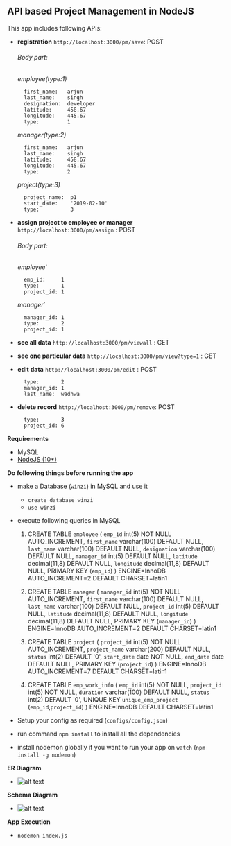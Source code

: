 
## API based Project Management in NodeJS ##

This app includes following APIs:
- **registration** `http://localhost:3000/pm/save`: POST

  ###### Body part:
  *employee(type:1)*
  ```
    first_name:   arjun
    last_name:    singh
    designation:  developer
    latitude:     458.67
    longitude:    445.67
    type:         1
  ```
  *manager(type:2)*
  ```
    first_name:   arjun
    last_name:    singh
    latitude:     458.67
    longitude:    445.67
    type:         2
  ```
  *project(type:3)*
  ```
    project_name:  p1
    start_date:    '2019-02-10'
    type:          3
  ```
- **assign project to employee or manager** `http://localhost:3000/pm/assign` :  POST
  ###### Body part:
  *employee*`
  ```
    emp_id:     1
    type:       1
    project_id: 1
  ```
  *manager*`
  ```
    manager_id: 1
    type:       2
    project_id: 1
  ```
- **see all data** `http://localhost:3000/pm/viewall` : GET

- **see one particular data** `http://localhost:3000/pm/view?type=1` : GET 

- **edit data** `http://localhost:3000/pm/edit` :   POST
  ```
    type:       2
    manager_id: 1
    last_name:  wadhwa
  ```
- **delete record** `http://localhost:3000/pm/remove`: POST
  ```
    type:       3
    project_id: 6
  ```

**Requirements**
- MySQL
- <a href="https://tecadmin.net/install-latest-nodejs-npm-on-ubuntu/">NodeJS (10*)</a>

**Do following things before running the app**
- make a Database (`winzi`) in MySQL and use it
  - `create database winzi`
  - `use winzi`
- execute following queries in MySQL
  1. CREATE TABLE `employee` (
    `emp_id` int(5) NOT NULL AUTO_INCREMENT,
    `first_name` varchar(100) DEFAULT NULL,
    `last_name` varchar(100) DEFAULT NULL,
    `designation` varchar(100) DEFAULT NULL,
    `manager_id` int(5) DEFAULT NULL,
    `latitude` decimal(11,8) DEFAULT NULL,
    `longitude` decimal(11,8) DEFAULT NULL,
    PRIMARY KEY (`emp_id`)
  ) ENGINE=InnoDB AUTO_INCREMENT=2 DEFAULT CHARSET=latin1

  2. CREATE TABLE `manager` (
    `manager_id` int(5) NOT NULL AUTO_INCREMENT,
    `first_name` varchar(100) DEFAULT NULL,
    `last_name` varchar(100) DEFAULT NULL,
    `project_id` int(5) DEFAULT NULL,
    `latitude` decimal(11,8) DEFAULT NULL,
    `longitude` decimal(11,8) DEFAULT NULL,
    PRIMARY KEY (`manager_id`)
  ) ENGINE=InnoDB AUTO_INCREMENT=2 DEFAULT CHARSET=latin1
  
  3. CREATE TABLE `project` (
    `project_id` int(5) NOT NULL AUTO_INCREMENT,
    `project_name` varchar(200) DEFAULT NULL,
    `status` int(2) DEFAULT '0',
    `start_date` date NOT NULL,
    `end_date` date DEFAULT NULL,
    PRIMARY KEY (`project_id`)
  ) ENGINE=InnoDB AUTO_INCREMENT=7 DEFAULT CHARSET=latin1
  
  4. CREATE TABLE `emp_work_info` (
    `emp_id` int(5) NOT NULL,
    `project_id` int(5) NOT NULL,
    `duration` varchar(100) DEFAULT NULL,
    `status` int(2) DEFAULT '0',
    UNIQUE KEY `unique_emp_project` (`emp_id`,`project_id`)
  ) ENGINE=InnoDB DEFAULT CHARSET=latin1
 
- Setup your config as required (`configs/config.json`)
- run command `npm install` to install all the dependencies
- install nodemon globally if you want to run your app on `watch` (`npm install -g nodemon`)

**ER Diagram**
  - ![alt text](https://raw.githubusercontent.com/arjun-707/management/common/public/images/winzi-ER-diagram.png)

**Schema Diagram**
  - ![alt text](https://raw.githubusercontent.com/arjun-707/management/common/public/images/winzi-schema-diagram.png)

**App Execution**
- `nodemon index.js`
